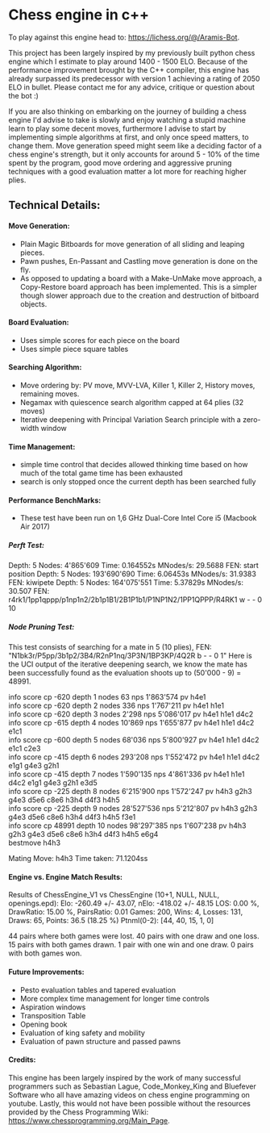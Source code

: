 # Chess engine in c++

To play against this engine head to: https://lichess.org/@/Aramis-Bot.

This project has been largely inspired by my previously built python chess engine which I estimate to play around 1400 - 1500 ELO.
Because of the performance improvement brought by the C++ compiler, this engine has already surpassed its predecessor with 
version 1 achieving a rating of 2050 ELO in bullet. Please contact me for any advice, critique or question about the bot :) 

If you are also thinking on embarking on the journey of building a chess engine
I'd advise to take is slowly and enjoy watching a stupid machine learn to play some decent moves, furthermore I advise to start
by implementing simple algorithms at first, and only once speed matters, to change them. Move generation speed might seem like 
a deciding factor of a chess engine's strength, but it only accounts for around 5 - 10% of the time spent by the program, 
good move ordering and aggressive pruning techniques with a good evaluation matter a lot more for reaching higher plies.

## Technical Details:

#### Move Generation:
- Plain Magic Bitboards for move generation of all sliding and leaping pieces.
- Pawn pushes, En-Passant and Castling move generation is done on the fly.
- As opposed to updating a board with a Make-UnMake move approach, a Copy-Restore board approach has been 
implemented. This is a simpler though slower approach due to the creation and destruction of bitboard objects.

#### Board Evaluation:
- Uses simple scores for each piece on the board
- Uses simple piece square tables

#### Searching Algorithm:
- Move ordering by: PV move, MVV-LVA, Killer 1, Killer 2, History moves, remaining moves.
- Negamax with quiescence search algorithm capped at 64 plies (32 moves)
- Iterative deepening with Principal Variation Search principle with a zero-width window

#### Time Management:
- simple time control that decides allowed thinking time based on how much of the total game time has been exhausted
- search is only stopped once the current depth has been searched fully

#### Performance BenchMarks:
- These test have been run on 1,6 GHz Dual-Core Intel Core i5 (Macbook Air 2017)

##### Perft Test:

Depth: 5 Nodes: 4'865'609 Time: 0.164552s MNodes/s: 29.5688 FEN: start position
Depth: 5 Nodes: 193'690'690 Time: 6.06453s MNodes/s: 31.9383 FEN: kiwipete
Depth: 5 Nodes: 164'075'551 Time: 5.37829s MNodes/s: 30.507 FEN: r4rk1/1pp1qppp/p1np1n2/2b1p1B1/2B1P1b1/P1NP1N2/1PP1QPPP/R4RK1 w - - 0 10

##### Node Pruning Test:

This test consists of searching for a mate in 5 (10 plies), FEN: "N1bk3r/P5pp/3b1p2/3B4/R2nP1nq/3P3N/1BP3KP/4Q2R b - - 0 1"
Here is the UCI output of the iterative deepening search, we know the mate has been successfully found as the
evaluation shoots up to (50'000 - 9) = 48991.

info score cp -620 depth 1 nodes 63 nps 1'863'574 pv h4e1  
info score cp -620 depth 2 nodes 336 nps 1'767'211 pv h4e1  h1e1  
info score cp -620 depth 3 nodes 2'298 nps 5'086'017 pv h4e1  h1e1  d4c2  
info score cp -615 depth 4 nodes 10'869 nps 1'655'877 pv h4e1  h1e1  d4c2  e1c1  
info score cp -600 depth 5 nodes 68'036 nps 5'800'927 pv h4e1  h1e1  d4c2  e1c1  c2e3  
info score cp -415 depth 6 nodes 293'208 nps 1'552'472 pv h4e1  h1e1  d4c2  e1g1  g4e3  g2h1  
info score cp -415 depth 7 nodes 1'590'135 nps 4'861'336 pv h4e1  h1e1  d4c2  e1g1  g4e3  g2h1  e3d5  
info score cp -225 depth 8 nodes 6'215'900 nps 1'572'247 pv h4h3  g2h3  g4e3  d5e6  c8e6  h3h4  d4f3  h4h5  
info score cp -225 depth 9 nodes 28'527'536 nps 5'212'807 pv h4h3  g2h3  g4e3  d5e6  c8e6  h3h4  d4f3  h4h5  f3e1  
info score cp 48991 depth 10 nodes 98'297'385 nps 1'607'238 pv h4h3  g2h3  g4e3  d5e6  c8e6  h3h4  d4f3  h4h5  e6g4  
bestmove h4h3

Mating Move: h4h3 Time taken: 71.1204ss

#### Engine vs. Engine Match Results: 
Results of ChessEngine_V1 vs ChessEngine (10+1, NULL, NULL, openings.epd):
Elo: -260.49 +/- 43.07, nElo: -418.02 +/- 48.15
LOS: 0.00 %, DrawRatio: 15.00 %, PairsRatio: 0.01
Games: 200, Wins: 4, Losses: 131, Draws: 65, Points: 36.5 (18.25 %)
Ptnml(0-2): [44, 40, 15, 1, 0]

44 pairs where both games were lost.
40 pairs with one draw and one loss.
15 pairs with both games drawn.
1 pair with one win and one draw.
0 pairs with both games won.



#### Future Improvements:
- Pesto evaluation tables and tapered evaluation
- More complex time management for longer time controls
- Aspiration windows
- Transposition Table
- Opening book
- Evaluation of king safety and mobility
- Evaluation of pawn structure and passed pawns

#### Credits: 
This engine has been largely inspired by the work of many successful programmers such as Sebastian Lague, Code_Monkey_King and 
Bluefever Software who all have amazing videos on chess engine programming on youtube. Lastly, this would not have been 
possible without the resources provided by the Chess Programming Wiki: https://www.chessprogramming.org/Main_Page. 
